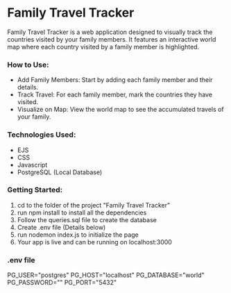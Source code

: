 # Family Travel Tracker
Family Travel Tracker is a web application designed to visually track the countries visited by your family members. It features an interactive world map where each country visited by a family member is highlighted.
### How to Use:
- Add Family Members: Start by adding each family member and their details.
- Track Travel: For each family member, mark the countries they have visited.
- Visualize on Map: View the world map to see the accumulated travels of your family.
### Technologies Used:
- EJS
- CSS
- Javascript
- PostgreSQL (Local Database)
### Getting Started:
1. cd to the folder of the project "Family Travel Tracker"
2. run npm install to install all the dependencies
3. Follow the queries.sql file to create the database
4. Create .env file (Details below)
5. run nodemon index.js to initialize the page
5. Your app is live and can be running on localhost:3000

### .env file 
PG_USER="postgres"
PG_HOST="localhost"
PG_DATABASE="world"
PG_PASSWORD="<Your password here>"
PG_PORT="5432"
